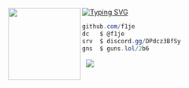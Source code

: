 [![Typing SVG](https://readme-typing-svg.demolab.com?font=Poppins&duration=4000&pause=100&color=F7F7F7&random=true&width=435&lines=owoo.lol+%7C+f1je;guns.lol%2F2b6;software+engineer;developer)](https://git.io/typing-svg)
<img align="left" src="https://upload.wikimedia.org/wikipedia/commons/thumb/3/34/Red_star.svg/220px-Red_star.svg.png" width="147"/> 

```csharp
github.com/f1je
dc   $ @f1je
srv  $ discord.gg/DPdcz3BfSy
gns  $ guns.lol/2b6
```
&zwnj;
&zwnj;
![](https://komarev.com/ghpvc/?username=f1je)

